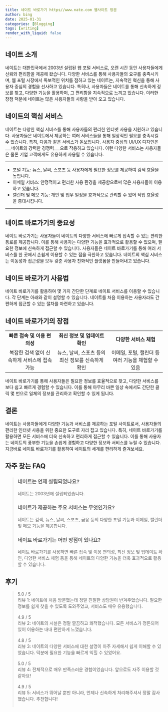 ```yaml
---
title: 네이트 바로가기 https//www.nate.com 웹사이트 방문
author: bing
date: 2025-01-31
categories: [Blogging]
tags: [writing]
render_with_liquid: false
---
```



<h2 id='네이트 소개'>네이트 소개</h2>

<p>네이트는 대한민국에서 2003년 설립된 웹 포털 서비스로, 오랜 시간 동안 사용자들에게 신뢰와 편리함을 제공해 왔습니다. 다양한 서비스를 통해 사용자들의 요구를 충족시키며, 웹 포털 시장에서 독보적인 위치를 점하고 있는 네이트는, 지속적인 혁신을 통해 사용자 중심의 경험을 선사하고 있습니다. 특히나, 사용자들은 네이트를 통해 신속하게 정보를 찾고, 다양한 기능을 활용하며, 그 편리함을 지속적으로 느끼고 있습니다. 이러한 장점 덕분에 네이트는 많은 사용자들의 사랑을 받아 오고 있습니다.</p>

<h2 id='네이트의 핵심 서비스'>네이트의 핵심 서비스</h2>

<p>네이트는 다양한 핵심 서비스를 통해 사용자들의 편리한 인터넷 사용을 지원하고 있습니다. 사용자들은 네이트에서 제공하는 여러 서비스들을 통해 일상적인 필요를 충족시킬 수 있습니다. 특히, 다음과 같은 서비스가 돋보입니다. 사용자 중심의 UI/UX 디자인은 ___네이트의 강력한 경쟁력___으로 작용하고 있습니다. 이런 다양한 서비스는 사용자들은 물론 기업 고객에게도 유용하게 사용될 수 있습니다.</p>

<hr />

<ul>
    <li>포털 기능: 뉴스, 날씨, 스포츠 등 사용자에게 필요한 정보를 제공하여 검색 효율을 높입니다.</li>
    <li>이메일 서비스: 안정적이고 편리한 사용 환경을 제공함으로써 많은 사용자들이 이용하고 있습니다.</li>
    <li>캘린더 및 메모 기능: 개인 및 업무 일정을 효과적으로 관리할 수 있어 작업 효율성을 증대시킵니다.</li>
</ul>

<hr />

<h2 id='네이트 바로가기의 중요성'>네이트 바로가기의 중요성</h2>

<p>네이트 바로가기는 사용자들이 네이트의 다양한 서비스에 빠르게 접속할 수 있는 편리한 통로를 제공합니다. 이를 통해 사용자는 다양한 기능을 효과적으로 활용할 수 있으며, 필요한 정보에 신속하게 접근할 수 있습니다. 사용자들은 네이트 바로가기를 통해 여러 서비스를 한 곳에서 손쉽게 이용할 수 있는 점을 극찬하고 있습니다. 네이트의 핵심 서비스는 이동성과 접근성을 모두 갖춘 사용자 친화적인 플랫폼을 만들어내고 있습니다.</p>

<h2 id='네이트 바로가기 사용법'>네이트 바로가기 사용법</h2>

<p>네이트 바로가기를 활용하여 몇 가지 간단한 단계로 네이트 서비스를 이용할 수 있습니다. 각 단계는 아래와 같이 설명할 수 있습니다. 네이트를 처음 이용하는 사용자라도 간편하게 접근할 수 있는 절차를 마련하고 있습니다.</p>

<h2 id='네이트 바로가기의 장점'>네이트 바로가기의 장점</h2>

<table>
    <tr>
        <td style="text-align: center; height: 17px;"><b>빠른 접속 및 이용 편의성</b></td>
        <td style="text-align: center; height: 17px;"><b>최신 정보 및 업데이트 확인</b></td>
        <td style="text-align: center; height: 17px;"><b>다양한 서비스 체험</b></td>
    </tr>
    <tr>
        <td style="text-align: center; height: 17px;">복잡한 검색 없이 신속하게 서비스에 접속 가능</td>
        <td style="text-align: center; height: 17px;">뉴스, 날씨, 스포츠 등의 최신 정보를 신속하게 확인</td>
        <td style="text-align: center; height: 17px;">이메일, 포털, 캘린더 등 여러 기능을 체험할 수 있음</td>
    </tr>
</table>

<p>네이트 바로가기를 통해 사용자들은 필요한 정보를 효율적으로 찾고, 다양한 서비스를 보다 쉽고 빠르게 경험할 수 있습니다. 이를 통해 아무리 바쁜 일상 속에서도 간단한 클릭 몇 번으로 일체의 정보를 관리하고 확인할 수 있게 됩니다.</p>

<h2 id='결론'>결론</h2>

<p>네이트는 사용자들에게 다양한 기능과 서비스를 제공하는 포털 사이트로서, 사용자들의 편리한 인터넷 사용을 위한 중요한 도구로 자리 잡고 있습니다. 특히, 네이트 바로가기를 활용하면 모든 서비스에 더욱 신속하고 편리하게 접근할 수 있습니다. 이를 통해 사용자는 네이트의 풍부한 기능을 손쉽게 경험하고 다양한 정보와 서비스를 누릴 수 있습니다. 지금바로 네이트 바로가기를 활용하여 네이트의 세계를 편리하게 즐겨보세요.</p>


<h2 id='자주_찾는_FAQ'>자주 찾는 FAQ</h2>
<div itemscope="" itemtype="https://schema.org/FAQPage"> 
<blockquote> 
<div itemscope="" itemprop="mainEntity" itemtype="https://schema.org/Question"> 
<h3 itemprop="name">네이트는 언제 설립되었나요?</h3> 
<div itemscope="" itemprop="acceptedAnswer" itemtype="https://schema.org/Answer"> 
<span itemprop="text"> 
<p>네이트는 2003년에 설립되었습니다.</p> 
</span> 
</div> 
</div> 

<div itemscope="" itemprop="mainEntity" itemtype="https://schema.org/Question"> 
<h3 itemprop="name">네이트가 제공하는 주요 서비스는 무엇인가요?</h3> 
<div itemscope="" itemprop="acceptedAnswer" itemtype="https://schema.org/Answer"> 
<span itemprop="text"> 
<p>네이트는 검색, 뉴스, 날씨, 스포츠, 금융 등의 다양한 포털 기능과 이메일, 캘린더 및 메모 기능을 제공합니다.</p> 
</span> 
</div> 
</div> 

<div itemscope="" itemprop="mainEntity" itemtype="https://schema.org/Question"> 
<h3 itemprop="name">네이트 바로가기는 어떤 장점이 있나요?</h3> 
<div itemscope="" itemprop="acceptedAnswer" itemtype="https://schema.org/Answer"> 
<span itemprop="text"> 
<p>네이트 바로가기를 사용하면 빠른 접속 및 이용 편의성, 최신 정보 및 업데이트 확인, 다양한 서비스 체험 등을 통해 네이트의 다양한 기능을 더욱 효과적으로 활용할 수 있습니다.</p> 
</span> 
</div> 
</div> 
</blockquote> 
</div>
<h2 id='후기'>후기</h2>
<div itemscope itemtype="https://schema.org/Product">
  <blockquote>
  <div itemprop="review" itemscope itemtype="https://schema.org/Review">
      <div itemprop="reviewRating" itemscope itemtype="https://schema.org/Rating"> <span itemprop="ratingValue">5.0</span> / <span itemprop="bestRating">5</span> </div>
      <span itemprop="reviewBody">리뷰 1: 네이트에 처음 방문했는데 정말 친절한 상담원이 반겨주었습니다. 필요한 정보를 쉽게 찾을 수 있도록 도와주었고, 서비스도 매우 유용했습니다.</span>
  </div>
  <br>
  <div itemprop="review" itemscope itemtype="https://schema.org/Review">
      <div itemprop="reviewRating" itemscope itemtype="https://schema.org/Rating"> <span itemprop="ratingValue">4.9</span> / <span itemprop="bestRating">5</span> </div>
      <span itemprop="reviewBody">리뷰 2: 네이트의 시설은 정말 깔끔하고 쾌적했습니다. 모든 서비스가 정돈되어 있어 이용하는 내내 편안하게 느꼈습니다.</span>
  </div>
  <br>
  <div itemprop="review" itemscope itemtype="https://schema.org/Review">
      <div itemprop="reviewRating" itemscope itemtype="https://schema.org/Rating"> <span itemprop="ratingValue">4.8</span> / <span itemprop="bestRating">5</span> </div>
      <span itemprop="reviewBody">리뷰 3: 네이트의 다양한 서비스에 대한 설명이 아주 자세해서 쉽게 이해할 수 있었습니다. 덕분에 필요한 기능을 빠르게 익힐 수 있었어요.</span>
  </div>
  <br>
  <div itemprop="review" itemscope itemtype="https://schema.org/Review">
      <div itemprop="reviewRating" itemscope itemtype="https://schema.org/Rating"> <span itemprop="ratingValue">5.0</span> / <span itemprop="bestRating">5</span> </div>
      <span itemprop="reviewBody">리뷰 4: 전체적으로 매우 만족스러운 경험이었습니다. 앞으로도 자주 이용할 것 같아요!</span>
  </div>
  <br>
  <div itemprop="review" itemscope itemtype="https://schema.org/Review">
      <div itemprop="reviewRating" itemscope itemtype="https://schema.org/Rating"> <span itemprop="ratingValue">4.9</span> / <span itemprop="bestRating">5</span> </div>
      <span itemprop="reviewBody">리뷰 5: 서비스가 뛰어날 뿐만 아니라, 언제나 신속하게 처리해주셔서 정말 감사했습니다. 추천합니다!</span>
  </div>
  <br>
  </blockquote>
</div>
